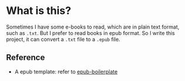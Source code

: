 
# What is this?
Sometimes I have some e-books to read, which are in plain text format, such as `.txt`. But I prefer to read books in epub format.
So I write this project, it can convert a `.txt` file to a `.epub` file.

## Reference
+ A epub template: refer to [epub-boilerplate](https://github.com/javierarce/epub-boilerplate.git)